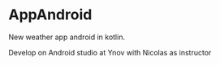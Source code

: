 # AppAndroid
New weather app android in kotlin.

Develop on Android studio at Ynov with Nicolas as instructor
